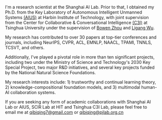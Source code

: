 
I'm a research scientist at the Shanghai AI Lab. Prior to that, I obtained my Ph.D. from the Key Laboratory of Autonomous Intelligent Unmanned Systems [(AIUS)](https://aius.hit.edu.cn/12888/list.htm) at Harbin Institute of Technology, with joint supervision from the Center for Collaborative & Conversational Intelligence [(C3I)](http://c3i.ee.tsinghua.edu.cn/people/) at Tsinghua University under the supervision of [Bowen Zhou](http://web.ee.tsinghua.edu.cn/zhoubowen/zh_CN/index.htm) and [Ligang Wu](https://homepage.hit.edu.cn/wuligang). 

My research has contributed to over 30 papers at top-tier conferences and journals, including NeurIPS, CVPR, ACL, EMNLP, NAACL, TPAMI, TNNLS, TCSVT, and others. 

Additionally, I've played a pivotal role in more than ten significant projects, including two under the Ministry of Science and Technology's 2030 Key Special Project, two major R&D initiatives, and several key projects funded by the National Natural Science Foundations.

My research interests include: 1) trustworthy and continual learning theory, 2) knowledge-compositional foundation models, and 3) multimodal human-AI collaboration systems.

If you are seeking any form of academic collaborations with Shanghai AI Lab or AIUS, SCIR Lab at HIT and Tsinghua C3I Lab, please feel free to email me at [qibiqing7@gmail.com](qibiqing@gmail.com) or [qibiqing@pjlab.org.cn](qibiqing@pjlab.org.cn)
